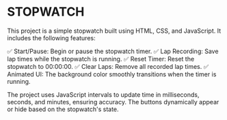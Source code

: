 # STOPWATCH

This project is a simple stopwatch built using HTML, CSS, and JavaScript. It includes the following features:

✅ Start/Pause: Begin or pause the stopwatch timer.
✅ Lap Recording: Save lap times while the stopwatch is running.
✅ Reset Timer: Reset the stopwatch to 00:00:00.
✅ Clear Laps: Remove all recorded lap times.
✅ Animated UI: The background color smoothly transitions when the timer is running.

The project uses JavaScript intervals to update time in milliseconds, seconds, and minutes, ensuring accuracy. The buttons dynamically appear or hide based on the stopwatch's state.
